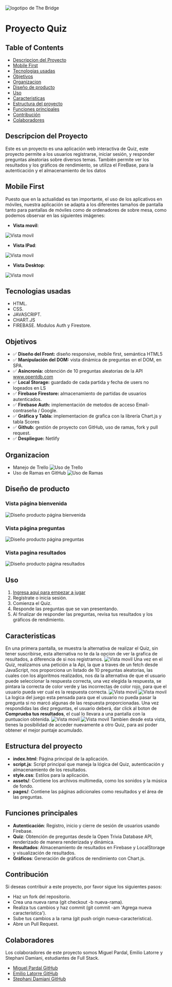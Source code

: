 ![logotipo de The Bridge](https://user-images.githubusercontent.com/27650532/77754601-e8365180-702b-11ea-8bed-5bc14a43f869.png "logotipo de The Bridge")
# Proyecto Quiz

## Table of Contents
- [Descripcion del Proyecto](#descripcion-del-proyecto)
- [Mobile First](#mobile-first)
- [Tecnologias usadas](#tecnologias-usadas)
- [Objetivos](#objetivos)
- [Organizacion](#organizacion)
- [Diseño de producto](#diseño-de-producto)
- [Uso](#uso)
- [Caracteristicas](#caracteristicas)
- [Estructura del proyecto](#estructura-del-proyecto)
- [Funciones principales](#funciones-principales)
- [Contribución](#contribución)
- [Colaboradores](#colaboradores)

## Descripcion del Proyecto
Este es un proyecto es una aplicación web interactiva de Quiz, este proyecto permite a los usuarios registrarse, iniciar sesión, y responder preguntas aleatorias sobre diversos temas.
También permite ver los resultados y los gráficos de rendimiento, se utiliza el FireBase, para la autenticación y el almacenamiento de los datos
## Mobile First
Puesto que en la actualidad es tan importante, el uso de los aplicativos en móviles, nuestra aplicación se adapta a los diferentes tamaños de pantalla tanto para pantallas de móviles como de ordenadores de sobre mesa, como podemos observar en las siguientes imágenes:

- **Vista movil**:

![Vista movil](/assets/vistamovil.PNG "Vista movil página inicial")

- **Vista IPad**:

![Vista movil](/assets/vustatablet.PNG "Vista movil página inicial")

- **Vista Desktop**:

![Vista movil](/assets/vistadt.PNG "Vista movil página inicial")
## Tecnologias usadas
- HTML.
- CSS.
- JAVASCRIPT.
- CHART.JS
- FIREBASE. Modulos Auth y Firestore.
## Objetivos
- ✅ **Diseño del Front:** diseño responsive, mobile first, semántica HTML5
- ✅ **Manipulación del DOM:** vista dinámica de preguntas en el DOM, en SPA.
- ✅ **Asincronía:** obtención de 10 preguntas aleatorias de la API www.opentdb.com
- ✅ **Local Storage:** guardado de cada partida y fecha de users no logeados en LS
- ✅ **Firebase Firestore:** almacenamiento de partidas de usuarios autenticados.
- ✅ **Firebase Auth:** implementación de metodos de acceso Email-contraseña / Google.
- ✅ **Gráfica y Tabla:** implementacion de grafica con la librería Chart.js y tabla Scores
- ✅ **Github:** gestión de proyecto con GitHub, uso de ramas, fork y pull request.
- ✅ **Despliegue:** Netlify
## Organizacion
- Manejo de Trello
![Uso de Trello](/assets/trello.jpeg "Uso de Trello")
- Uso de Ramas en GitHub
![Uso de Ramas](/assets/ManejoRamas.png "Uso de Ramas")
## Diseño de producto
### Vista página bienvenida
![Diseño producto página bienvenida](/assets/vistaindex%20(1).jpeg "Diseño producto página bienvenida")
### Vista página preguntas
![Diseño producto página preguntas](/assets/vistaindex%20(2).jpeg "Diseño producto página preguntas")
### Vista pagina resultados
![Diseño producto página resultados](/assets/vistaindex%20(3).jpeg "Diseño producto página resultados")
## Uso
1. [Ingresa aqui para empezar a jugar](https://proyectoquiz.netlify.app/)
2. Regístrate o inicia sesión.
3. Comienza el Quiz.
4. Responde las preguntas que se van presentando.
5. Al finalizar de responder las preguntas, revisa tus resultados y los gráficos de rendimiento.
## Caracteristicas
En una primera pantalla, se muestra la alternativa de realizar el Quiz, sin tener suscribirse, esta alternativa no te da la opcion de ver la grafica de resultados, a diferencia de si nos registramos.
![Vista movil](/assets/vustatablet.PNG "Vista movil página inicial")
Una vez en el Quiz, realizamos una petición a la Api, la que a traves de un fetch desde JavaScript, nos proporciona un listado de 10 preguntas aleatorias, las cuales con los algoritmos realizados, nos da la alternativa de que el usuario puede seleccionar la respuesta correcta, una vez elegida la respuesta, se pintara la correcta de color verde y las incorrectas de color rojo, para que el usuario pueda ver cual es la respuesta correcta.
![Vista movil](/assets/vistajuego.PNG "Vista movil página inicial")
![Vista movil](/assets/vistaseleccion.PNG "Vista movil página inicial")
La logica del juego esta pensada para que el usuario no pueda pasar la pregunta si no marcó algunas de las respuesta proporcionadas.
Una vez respondidas las diez preguntas, el usuario deberá, dar click al boton de **Comprueba tus resultados**, el cual lo llevara a una pantalla con la puntuacion obtenida.
![Vista movil](/assets/vistabtnresults.PNG "Vista movil página inicial")
![Vista movil](/assets/vistaresults.PNG "Vista movil página inicial")
Tambien desde esta vista, tienes la posibilidad de acceder nuevamente a otro Quiz, para asi poder obtener el mejor puntaje acumulado.
## Estructura del proyecto
- **index.html**: Página principal de la aplicación.
- **script.js**: Script principal que maneja la lógica del Quiz, autenticación y almacenamiento de los resultados.
- **style.css**: Estilos para la aplicación.
- **assets/**: Contiene los archivos multimedia, como los sonidos y la música de fondo.
- **pages/**: Contiene las páginas adicionales como resultados y el área de las preguntas.
## Funciones principales
- **Autenticación**: Registro, inicio y cierre de sesión de usuarios usando Firebase.
- **Quiz**: Obtención de preguntas desde la Open Trivia Database API, renderizado de manera renderizada y dinámica.
- **Resultados**: Almacenamiento de resultados en Firebase y LocalStorage y visualización de resultados.
- **Gráficos**: Generación de gráficos de rendimiento con Chart.js.
## Contribución
Si deseas contribuir a este proyecto, por favor sigue los siguientes pasos:
- Haz un fork del repositorio.
- Crea una nueva rama (git checkout -b nueva-rama).
- Realiza tus cambios y haz commit (git commit -am 'Agrega nueva característica').
- Sube tus cambios a la rama (git push origin nueva-caracteristica).
- Abre un Pull Request.
## Colaboradores
Los colaboradores de este proyecto somos Miguel Pardal, Emilio Latorre y Stephani Damiani, estudiantes de Full Stack.
- [Miguel Pardal GitHub](https://github.com/mipaes7)
- [Emilio Latorre  GitHub](https://github.com/emiliolatorre)
- [Stephani Damiani  GitHub](https://github.com/steph-d989)
